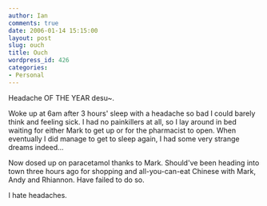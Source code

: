 ```yaml
---
author: Ian
comments: true
date: 2006-01-14 15:15:00
layout: post
slug: ouch
title: Ouch
wordpress_id: 426
categories:
- Personal
---
```


Headache OF THE YEAR desu~.  

Woke up at 6am after 3 hours' sleep with a headache so bad I could barely think and feeling sick.  I had no painkillers at all, so I lay around in bed waiting for either Mark to get up or for the pharmacist to open.  When eventually I did manage to get to sleep again, I had some very strange dreams indeed...  

Now dosed up on paracetamol thanks to Mark.  Should've been heading into town three hours ago for shopping and all-you-can-eat Chinese with Mark, Andy and Rhiannon.  Have failed to do so.  

I hate headaches.
